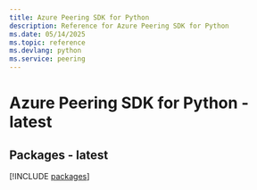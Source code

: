 ```yaml
---
title: Azure Peering SDK for Python
description: Reference for Azure Peering SDK for Python
ms.date: 05/14/2025
ms.topic: reference
ms.devlang: python
ms.service: peering
---
```

# Azure Peering SDK for Python - latest
## Packages - latest
[!INCLUDE [packages](peering-index.md)]